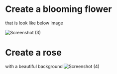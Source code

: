# Create a blooming flower
that is look like below image

![Screenshot (3)](https://github.com/user-attachments/assets/135a0fe3-f36e-4b81-ac0f-9643a764555a)
# Create a rose
with a beautiful background
![Screenshot (4)](https://github.com/user-attachments/assets/7cc4394e-d6f4-4725-801f-9bec50f237d1)
